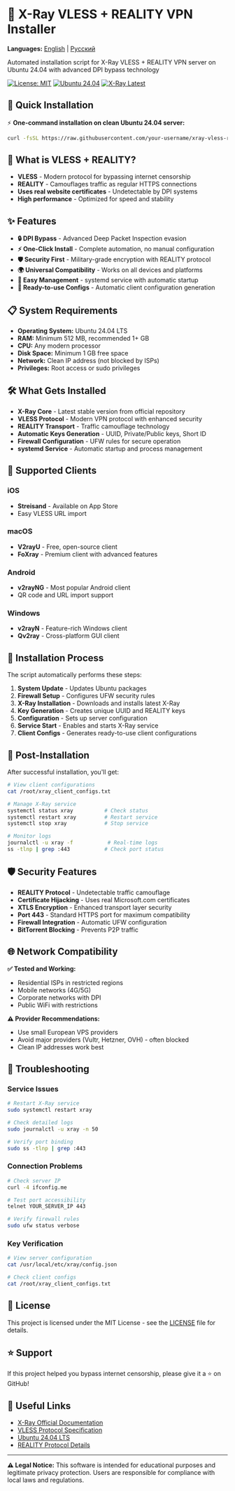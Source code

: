 # 🚀 X-Ray VLESS + REALITY VPN Installer

**Languages:** [English](README.md) | [Русский](README.ru.md)

Automated installation script for X-Ray VLESS + REALITY VPN server on Ubuntu 24.04 with advanced DPI bypass technology

[![License: MIT](https://img.shields.io/badge/License-MIT-yellow.svg)](https://opensource.org/licenses/MIT)
[![Ubuntu 24.04](https://img.shields.io/badge/Ubuntu-24.04%20LTS-orange.svg)](https://ubuntu.com/)
[![X-Ray Latest](https://img.shields.io/badge/X--Ray-Latest-blue.svg)](https://github.com/XTLS/Xray-core)

## 🚀 Quick Installation

⚡ **One-command installation on clean Ubuntu 24.04 server:**

```bash
curl -fsSL https://raw.githubusercontent.com/your-username/xray-vless-reality-installer/main/install-xray.sh | sudo bash
```

## 🌟 What is VLESS + REALITY?

- **VLESS** - Modern protocol for bypassing internet censorship
- **REALITY** - Camouflages traffic as regular HTTPS connections  
- **Uses real website certificates** - Undetectable by DPI systems
- **High performance** - Optimized for speed and stability

## ✨ Features

- **🔒 DPI Bypass** - Advanced Deep Packet Inspection evasion
- **⚡ One-Click Install** - Complete automation, no manual configuration
- **🛡️ Security First** - Military-grade encryption with REALITY protocol
- **🌍 Universal Compatibility** - Works on all devices and platforms
- **🔧 Easy Management** - systemd service with automatic startup
- **📱 Ready-to-use Configs** - Automatic client configuration generation

## 📋 System Requirements

- **Operating System:** Ubuntu 24.04 LTS
- **RAM:** Minimum 512 MB, recommended 1+ GB
- **CPU:** Any modern processor
- **Disk Space:** Minimum 1 GB free space
- **Network:** Clean IP address (not blocked by ISPs)
- **Privileges:** Root access or sudo privileges

## 🛠️ What Gets Installed

- **X-Ray Core** - Latest stable version from official repository
- **VLESS Protocol** - Modern VPN protocol with enhanced security
- **REALITY Transport** - Traffic camouflage technology
- **Automatic Keys Generation** - UUID, Private/Public keys, Short ID
- **Firewall Configuration** - UFW rules for secure operation
- **systemd Service** - Automatic startup and process management

## 📱 Supported Clients

### iOS
- **Streisand** - Available on App Store
- Easy VLESS URL import

### macOS  
- **V2rayU** - Free, open-source client
- **FoXray** - Premium client with advanced features

### Android
- **v2rayNG** - Most popular Android client
- QR code and URL import support

### Windows
- **v2rayN** - Feature-rich Windows client
- **Qv2ray** - Cross-platform GUI client

## 🚀 Installation Process

The script automatically performs these steps:

1. **System Update** - Updates Ubuntu packages
2. **Firewall Setup** - Configures UFW security rules  
3. **X-Ray Installation** - Downloads and installs latest X-Ray
4. **Key Generation** - Creates unique UUID and REALITY keys
5. **Configuration** - Sets up server configuration
6. **Service Start** - Enables and starts X-Ray service
7. **Client Configs** - Generates ready-to-use client configurations

## 🔧 Post-Installation

After successful installation, you'll get:

```bash
# View client configurations
cat /root/xray_client_configs.txt

# Manage X-Ray service
systemctl status xray          # Check status
systemctl restart xray         # Restart service
systemctl stop xray            # Stop service

# Monitor logs
journalctl -u xray -f           # Real-time logs
ss -tlnp | grep :443           # Check port status
```

## 🛡️ Security Features

- **REALITY Protocol** - Undetectable traffic camouflage
- **Certificate Hijacking** - Uses real Microsoft.com certificates
- **XTLS Encryption** - Enhanced transport layer security  
- **Port 443** - Standard HTTPS port for maximum compatibility
- **Firewall Integration** - Automatic UFW configuration
- **BitTorrent Blocking** - Prevents P2P traffic

## 🌐 Network Compatibility

**✅ Tested and Working:**
- Residential ISPs in restricted regions
- Mobile networks (4G/5G)
- Corporate networks with DPI
- Public WiFi with restrictions

**⚠️ Provider Recommendations:**
- Use small European VPS providers
- Avoid major providers (Vultr, Hetzner, OVH) - often blocked
- Clean IP addresses work best

## 🚨 Troubleshooting

### Service Issues
```bash
# Restart X-Ray service
sudo systemctl restart xray

# Check detailed logs  
sudo journalctl -u xray -n 50

# Verify port binding
sudo ss -tlnp | grep :443
```

### Connection Problems
```bash
# Check server IP
curl -4 ifconfig.me

# Test port accessibility
telnet YOUR_SERVER_IP 443

# Verify firewall rules
sudo ufw status verbose
```

### Key Verification
```bash
# View server configuration
cat /usr/local/etc/xray/config.json

# Check client configs
cat /root/xray_client_configs.txt
```

## 📄 License

This project is licensed under the MIT License - see the [LICENSE](LICENSE) file for details.

## ⭐ Support

If this project helped you bypass internet censorship, please give it a ⭐ on GitHub!

## 🔗 Useful Links

- [X-Ray Official Documentation](https://xtls.github.io/)
- [VLESS Protocol Specification](https://github.com/XTLS/Xray-core)
- [Ubuntu 24.04 LTS](https://ubuntu.com/download/server)
- [REALITY Protocol Details](https://github.com/XTLS/REALITY)

---

**⚠️ Legal Notice:** This software is intended for educational purposes and legitimate privacy protection. Users are responsible for compliance with local laws and regulations.
